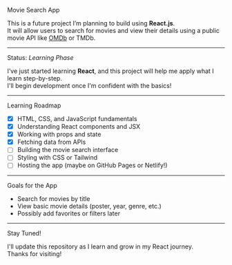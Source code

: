  Movie Search App

This is a future project I’m planning to build using **React.js**.  
It will allow users to search for movies and view their details using a public movie API like [OMDb](http://www.omdbapi.com/) or TMDb.

---

Status: *Learning Phase*

I’ve just started learning **React**, and this project will help me apply what I learn step-by-step.  
I'll begin development once I'm confident with the basics!

---

Learning Roadmap

- [x] HTML, CSS, and JavaScript fundamentals
- [x] Understanding React components and JSX
- [x] Working with props and state
- [x] Fetching data from APIs 
- [ ] Building the movie search interface
- [ ] Styling with CSS or Tailwind
- [ ] Hosting the app (maybe on GitHub Pages or Netlify!)

---

Goals for the App

- Search for movies by title
- View basic movie details (poster, year, genre, etc.)
- Possibly add favorites or filters later

---

 Stay Tuned!

I'll update this repository as I learn and grow in my React journey.  
Thanks for visiting! 
